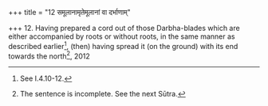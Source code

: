 +++
title = "12 समूलानामृतेमूलानां वा दर्भाणाम्"

+++
12. Having prepared a cord out of those Darbha-blades which are either accompanied by roots or without roots, in the same manner as described earlier[^1], (then) having spread it (on the ground) with its end towards the north[^2],
2012

[^1]: See I.4.10-12.
[^2]: The sentence is incomplete. See the next Sūtra.
